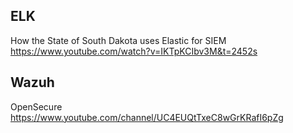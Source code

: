 ## ELK
How the State of South Dakota uses Elastic for SIEM  
https://www.youtube.com/watch?v=IKTpKCIbv3M&t=2452s

## Wazuh
OpenSecure  
https://www.youtube.com/channel/UC4EUQtTxeC8wGrKRafI6pZg
